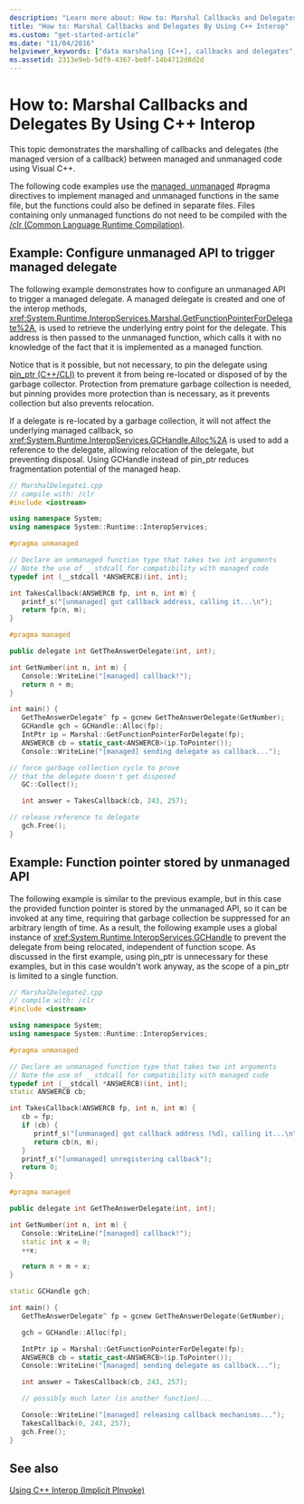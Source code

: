 ```yaml
---
description: "Learn more about: How to: Marshal Callbacks and Delegates By Using C++ Interop"
title: "How to: Marshal Callbacks and Delegates By Using C++ Interop"
ms.custom: "get-started-article"
ms.date: "11/04/2016"
helpviewer_keywords: ["data marshaling [C++], callbacks and delegates", "C++ Interop, callbacks and delegates", "interop [C++], callbacks and delegates", "delegates [C++], marshaling", "marshaling [C++], callbacks and delegates", "callbacks [C++], marshaling"]
ms.assetid: 2313e9eb-5df9-4367-be0f-14b4712d8d2d
---
```

# How to: Marshal Callbacks and Delegates By Using C++ Interop

This topic demonstrates the marshalling of callbacks and delegates (the managed version of a callback) between managed and unmanaged code using Visual C++.

The following code examples use the [managed, unmanaged](../preprocessor/managed-unmanaged.md) #pragma directives to implement managed and unmanaged functions in the same file, but the functions could also be defined in separate files. Files containing only unmanaged functions do not need to be compiled with the [/clr (Common Language Runtime Compilation)](../build/reference/clr-common-language-runtime-compilation.md).

## Example: Configure unmanaged API to trigger managed delegate

The following example demonstrates how to configure an unmanaged API to trigger a managed delegate. A managed delegate is created and one of the interop methods, <xref:System.Runtime.InteropServices.Marshal.GetFunctionPointerForDelegate%2A>, is used to retrieve the underlying entry point for the delegate. This address is then passed to the unmanaged function, which calls it with no knowledge of the fact that it is implemented as a managed function.

Notice that is it possible, but not necessary, to pin the delegate using [pin_ptr (C++/CLI)](../extensions/pin-ptr-cpp-cli.md) to prevent it from being re-located or disposed of by the garbage collector. Protection from premature garbage collection is needed, but pinning provides more protection than is necessary, as it prevents collection but also prevents relocation.

If a delegate is re-located by a garbage collection, it will not affect the underlying managed callback, so <xref:System.Runtime.InteropServices.GCHandle.Alloc%2A> is used to add a reference to the delegate, allowing relocation of the delegate, but preventing disposal. Using GCHandle instead of pin_ptr reduces fragmentation potential of the managed heap.

```cpp
// MarshalDelegate1.cpp
// compile with: /clr
#include <iostream>

using namespace System;
using namespace System::Runtime::InteropServices;

#pragma unmanaged

// Declare an unmanaged function type that takes two int arguments
// Note the use of __stdcall for compatibility with managed code
typedef int (__stdcall *ANSWERCB)(int, int);

int TakesCallback(ANSWERCB fp, int n, int m) {
   printf_s("[unmanaged] got callback address, calling it...\n");
   return fp(n, m);
}

#pragma managed

public delegate int GetTheAnswerDelegate(int, int);

int GetNumber(int n, int m) {
   Console::WriteLine("[managed] callback!");
   return n + m;
}

int main() {
   GetTheAnswerDelegate^ fp = gcnew GetTheAnswerDelegate(GetNumber);
   GCHandle gch = GCHandle::Alloc(fp);
   IntPtr ip = Marshal::GetFunctionPointerForDelegate(fp);
   ANSWERCB cb = static_cast<ANSWERCB>(ip.ToPointer());
   Console::WriteLine("[managed] sending delegate as callback...");

// force garbage collection cycle to prove
// that the delegate doesn't get disposed
   GC::Collect();

   int answer = TakesCallback(cb, 243, 257);

// release reference to delegate
   gch.Free();
}
```

## Example: Function pointer stored by unmanaged API

The following example is similar to the previous example, but in this case the provided function pointer is stored by the unmanaged API, so it can be invoked at any time, requiring that garbage collection be suppressed for an arbitrary length of time. As a result, the following example uses a global instance of <xref:System.Runtime.InteropServices.GCHandle> to prevent the delegate from being relocated, independent of function scope. As discussed in the first example, using pin_ptr is unnecessary for these examples, but in this case wouldn't work anyway, as the scope of a pin_ptr is limited to a single function.

```cpp
// MarshalDelegate2.cpp
// compile with: /clr
#include <iostream>

using namespace System;
using namespace System::Runtime::InteropServices;

#pragma unmanaged

// Declare an unmanaged function type that takes two int arguments
// Note the use of __stdcall for compatibility with managed code
typedef int (__stdcall *ANSWERCB)(int, int);
static ANSWERCB cb;

int TakesCallback(ANSWERCB fp, int n, int m) {
   cb = fp;
   if (cb) {
      printf_s("[unmanaged] got callback address (%d), calling it...\n", cb);
      return cb(n, m);
   }
   printf_s("[unmanaged] unregistering callback");
   return 0;
}

#pragma managed

public delegate int GetTheAnswerDelegate(int, int);

int GetNumber(int n, int m) {
   Console::WriteLine("[managed] callback!");
   static int x = 0;
   ++x;

   return n + m + x;
}

static GCHandle gch;

int main() {
   GetTheAnswerDelegate^ fp = gcnew GetTheAnswerDelegate(GetNumber);

   gch = GCHandle::Alloc(fp);

   IntPtr ip = Marshal::GetFunctionPointerForDelegate(fp);
   ANSWERCB cb = static_cast<ANSWERCB>(ip.ToPointer());
   Console::WriteLine("[managed] sending delegate as callback...");

   int answer = TakesCallback(cb, 243, 257);

   // possibly much later (in another function)...

   Console::WriteLine("[managed] releasing callback mechanisms...");
   TakesCallback(0, 243, 257);
   gch.Free();
}
```

## See also

[Using C++ Interop (Implicit PInvoke)](../dotnet/using-cpp-interop-implicit-pinvoke.md)
